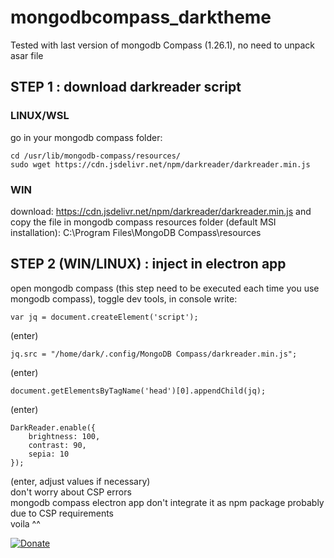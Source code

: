 # mongodbcompass_darktheme

Tested with last version of mongodb Compass (1.26.1), no need to unpack asar file

## STEP 1 : download darkreader script

### LINUX/WSL
go in your mongodb compass folder:

```
cd /usr/lib/mongodb-compass/resources/
sudo wget https://cdn.jsdelivr.net/npm/darkreader/darkreader.min.js
```
### WIN

download: https://cdn.jsdelivr.net/npm/darkreader/darkreader.min.js and copy the file in mongodb compass resources folder (default MSI installation):
C:\Program Files\MongoDB Compass\resources

## STEP 2 (WIN/LINUX) : inject in electron app

open mongodb compass (this step need to be executed each time you use mongodb compass), toggle dev tools, in console write:
```
var jq = document.createElement('script');
```
(enter)
```
jq.src = "/home/dark/.config/MongoDB Compass/darkreader.min.js";
```
(enter)
```
document.getElementsByTagName('head')[0].appendChild(jq);
```
(enter)
```
DarkReader.enable({
    brightness: 100,
    contrast: 90,
    sepia: 10
});
```
(enter, adjust values if necessary)  
don't worry about CSP errors  
mongodb compass electron app don't integrate it as npm package probably due to CSP requirements  
voila ^^  

[![Donate](https://img.shields.io/badge/Donate-PayPal-green.svg)](https://www.paypal.com/donate?hosted_button_id=UKRSA8MGPWYWJ)

